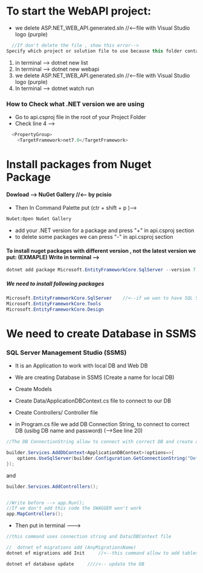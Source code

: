 # To start the WebAPI project:

- we delete ASP.NET_WEB_API.generated.sln //<--file with Visual Studio logo (purple)

```C#
  //If don't delete the file , show this error-->
Specify which project or solution file to use because this folder contains more than one project or solution file.
```

1. in terminal --> dotnet new list
2. In terminal --> dotnet new webapi
3. we delete ASP.NET_WEB_API.generated.sln //<--file with Visual Studio logo (purple)
4. In terminal --> dotnet watch run

### How to Check what .NET version we are using

- Go to api.csproj file in the root of your Project Folder
- Check line 4 -->

```C#
  <PropertyGroup>
    <TargetFramework>net7.0</TargetFramework>
```

# Install packages from Nuget Package

#### Dowload --> NuGet Gallery //<-- by pcisio

- Then In Command Palette put (ctr + shift + p )-->

```bash
NuGet:Open NuGet Gallery
```

- add your .NET version for a package and press "+" in api.csproj section
- to delete some packages we can press "-" in api.csproj section

#### To install nuget packages with different version , not the latest version we put: (EXMAPLE) Write in terminal -->

```C#
dotnet add package Microsoft.EntityFrameworkCore.SqlServer --version 7.0
```

##### We need to install following packages

```C#
Microsoft.EntityFrameworkCore.SqlServer    //<--if we wan to have SQL Server in the B-End
Microsoft.EntityFrameworkCore.Tools
Microsoft.EntityFrameworkCore.Design
```

# We need to create Database in SSMS

### SQL Server Management Studio (SSMS)

- It is an Application to work with local DB and Web DB

- We are creating Database in SSMS (Create a name for local DB)
- Create Models
- Create Data/ApplicationDBContext.cs file to connect to our DB
- Create Controllers/ Controller file
- in Program.cs file we add DB Connection String, to connect to correct DB (usibg DB name and password) (-->See line 20)

```C#
//The DB ConnectionString allow to connect with correct DB and create all need tables and properties

builder.Services.AddDbContext<ApplicationDBContext>(options=>{
    options.UseSqlServer(builder.Configuration.GetConnectionString("DefaultConnection"));
});
```

and

```C#
builder.Services.AddControllers();


//Write before --> app.Run();
//If we don't add this code the SWAGGER won't work
app.MapControllers();
```

- Then put in terminal --->

```C#
//this command uses connection string and Data/DBContext file

//  dotnet ef migrations add (AnyMigrationsName)
dotnet ef migrations add Init     //<--this command allow to add tables and properties to the correct database, Create Migrations Folder in the our App

dotnet ef database update     ////<-- update the DB
```

